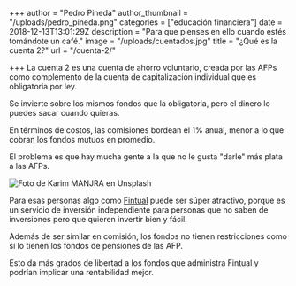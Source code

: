 +++
author = "Pedro Pineda"
author_thumbnail = "/uploads/pedro_pineda.png"
categories = ["educación financiera"]
date = 2018-12-13T13:01:29Z
description = "Para que pienses en ello cuando estés tomándote un café."
image = "/uploads/cuentados.jpg"
title = "¿Qué es la cuenta 2?"
url = "/cuenta-2/"

+++
La cuenta 2 es una cuenta de ahorro voluntario, creada por las AFPs como complemento de la cuenta de capitalización individual que es obligatoria por ley.

Se invierte sobre los mismos fondos que la obligatoria, pero el dinero lo puedes sacar cuando quieras.

En términos de costos, las comisiones bordean el 1% anual, menor a lo que cobran los fondos mutuos en promedio.

El problema es que hay mucha gente a la que no le gusta "darle" más plata a las AFPs.

![](/uploads/cuentados.jpg "Foto de Karim MANJRA en Unsplash")

Para esas personas algo como [Fintual](https://fintual.cl/?utm_source=edu.fintual.cl&utm_medium=referral&utm_content=-48) puede ser súper atractivo, porque es un servicio de inversión independiente para personas que no saben de inversiones pero que quieren invertir bien y fácil.

Además de ser similar en comisión, los fondos no tienen restricciones como sí lo tienen los fondos de pensiones de las AFP.

Esto da más grados de libertad a los fondos que administra Fintual y podrían implicar una rentabilidad mejor.